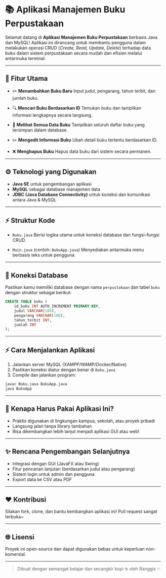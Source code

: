 # 📚 Aplikasi Manajemen Buku Perpustakaan

Selamat datang di **Aplikasi Manajemen Buku Perpustakaan** berbasis Java dan MySQL!
Aplikasi ini dirancang untuk membantu pengguna dalam melakukan operasi CRUD (*Create, Read, Update, Delete*) terhadap data buku dalam sistem perpustakaan secara mudah dan efisien melalui antarmuka terminal.

---

## 📅 Fitur Utama

* ✏️ **Menambahkan Buku Baru**
  Input judul, pengarang, tahun terbit, dan jumlah buku.

* 🔍 **Mencari Buku Berdasarkan ID**
  Temukan buku dan tampilkan informasi lengkapnya secara langsung.

* 🔢 **Melihat Semua Data Buku**
  Tampilkan seluruh daftar buku yang tersimpan dalam database.

* ✏️ **Mengedit Informasi Buku**
  Ubah detail buku tertentu berdasarkan ID.

* ❌ **Menghapus Buku**
  Hapus data buku dari sistem secara permanen.

---

## ⚙️ Teknologi yang Digunakan

* **Java SE** untuk pengembangan aplikasi
* **MySQL** sebagai database manajemen data
* **JDBC (Java Database Connectivity)** untuk koneksi dan komunikasi antara Java & MySQL

---

## ⚡ Struktur Kode

* `Buku.java`
  Berisi logika utama untuk koneksi database dan fungsi-fungsi CRUD.

* `Main.java` (contoh: `BukuApp.java`)
  Menyediakan antarmuka menu berbasis teks untuk pengguna.

---

## 🔗 Koneksi Database

Pastikan kamu memiliki database dengan nama `perpustakaan` dan tabel `buku` dengan struktur sebagai berikut:

```sql
CREATE TABLE buku (
    id_buku INT AUTO_INCREMENT PRIMARY KEY,
    judul VARCHAR(100),
    pengarang VARCHAR(100),
    tahun_terbit INT,
    jumlah INT
);
```

---

## ⚡ Cara Menjalankan Aplikasi

1. Jalankan server MySQL (XAMPP/WAMP/Docker/Native)
2. Pastikan koneksi diatur dengan benar di `Buku.java`
3. Compile dan jalankan program:

```bash
javac Buku.java BukuApp.java
java BukuApp
```

---

## 🌟 Kenapa Harus Pakai Aplikasi Ini?

* Praktis digunakan di lingkungan kampus, sekolah, atau proyek pribadi
* Langsung jalan tanpa library tambahan
* Bisa dikembangkan lebih lanjut menjadi aplikasi GUI atau web!

---

## ✨ Rencana Pengembangan Selanjutnya

* Integrasi dengan GUI (JavaFX atau Swing)
* Fitur pencarian lanjutan (berdasarkan judul atau pengarang)
* Sistem login untuk admin dan pengguna
* Export data ke CSV atau PDF

---

## ❤️ Kontribusi

Silakan fork, clone, dan bantu kembangkan aplikasi ini! Pull request sangat terbuka\~

---

## 🌐 Lisensi

Proyek ini open-source dan dapat digunakan bebas untuk keperluan non-komersial.

---

> Dibuat dengan semangat belajar dan secangkir kopi ☕ oleh Ranggis ✨
